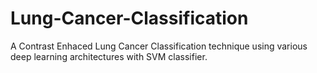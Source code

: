 # Lung-Cancer-Classification
A Contrast Enhaced Lung Cancer Classification technique using various deep learning architectures with SVM classifier.
